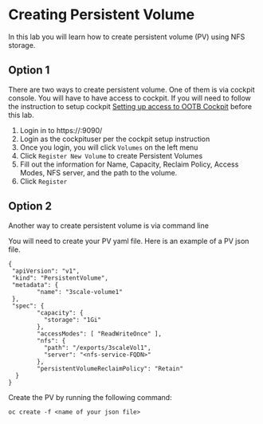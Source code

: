 # Creating Persistent Volume

In this lab you will learn how to create persistent volume (PV) using NFS storage.

## Option 1

There are two ways to create persistent volume. One of them is via cockpit console.
You will have to have access to cockpit. If you will need to follow the instruction to setup cockpit [Setting up access to OOTB Cockpit](using_ootb_cockpit.md) before this lab.

1. Login in to https://<master-public-url>:9090/
2. Login as the cockpituser per the cockpit setup instruction
3. Once you login, you will click `Volumes` on the left menu
4. Click `Register New Volume` to create Persistent Volumes
5. Fill out the information for Name, Capacity, Reclaim Policy, Access Modes, NFS server, and the path to the volume. 
6. Click `Register`


## Option 2

Another way to create persistent volume is via command line

You will need to create your PV yaml file. Here is an example of a PV json file.

````
{
 "apiVersion": "v1",
 "kind": "PersistentVolume",
 "metadata": {
        "name": "3scale-volume1"
 },
 "spec": {
        "capacity": {
          "storage": "1Gi"
        },
        "accessModes": [ "ReadWriteOnce" ],
        "nfs": {
          "path": "/exports/3scaleVol1",
          "server": "<nfs-service-FQDN>"
        },
        "persistentVolumeReclaimPolicy": "Retain"
  }
}

````

Create the PV by running the following command:

```
oc create -f <name of your json file>
```
